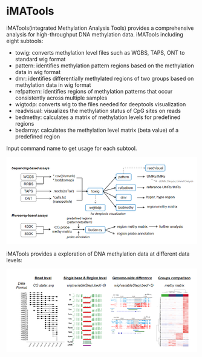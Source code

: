 # iMATools
iMATools(integrated Methylation Analysis Tools) provides a comprehensive analysis for high-throughput DNA methylation data.
iMATools including eight subtools:
* towig: converts methylation level files such as WGBS, TAPS, ONT to standard wig format
* pattern: identifies methylation pattern regions based on the methylation data in wig format
* dmr: identifies differentially methylated regions of two groups based on methylation data in wig format
* refpattern: identifies regions of methylation patterns that occur consistently across multiple samples
* wigtodp: converts wig to the files needed for deeptools visualization
* readvisual: visualizes the methylation status of CpG sites on reads
* bedmethy: calculates a matrix of methylation levels for predefined regions
* bedarray: calculates the methylation level matrix (beta value) of a predefined region


Input command name to get usage for each subtool.

![workflow](https://github.com/methylation/iMATools/blob/main/imgs/iMATools.png "foo")

iMATools provides a exploration of DNA methylation data at different data levels:

![Analysis at different level](https://github.com/methylation/iMATools/blob/main/imgs/diff_level.png "foo")


